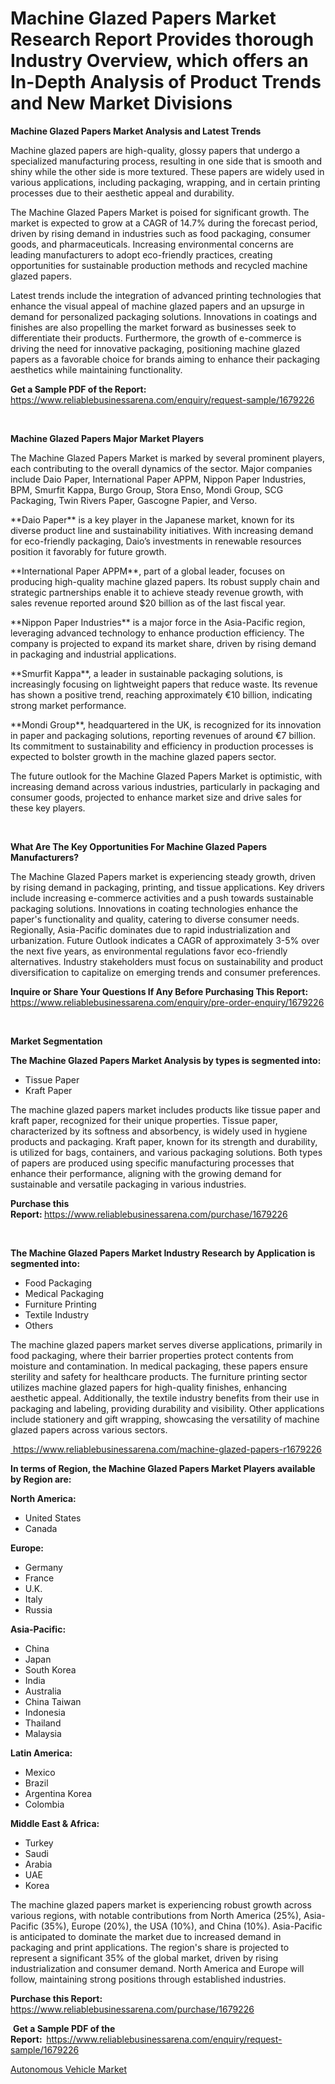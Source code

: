 <p><h1>Machine Glazed Papers Market Research Report Provides thorough Industry Overview, which offers an In-Depth Analysis of Product Trends and New Market Divisions</h1></p><p><strong>Machine Glazed Papers Market Analysis and Latest Trends</strong></p>
<p><p>Machine glazed papers are high-quality, glossy papers that undergo a specialized manufacturing process, resulting in one side that is smooth and shiny while the other side is more textured. These papers are widely used in various applications, including packaging, wrapping, and in certain printing processes due to their aesthetic appeal and durability.</p><p>The Machine Glazed Papers Market is poised for significant growth. The market is expected to grow at a CAGR of 14.7% during the forecast period, driven by rising demand in industries such as food packaging, consumer goods, and pharmaceuticals. Increasing environmental concerns are leading manufacturers to adopt eco-friendly practices, creating opportunities for sustainable production methods and recycled machine glazed papers. </p><p>Latest trends include the integration of advanced printing technologies that enhance the visual appeal of machine glazed papers and an upsurge in demand for personalized packaging solutions. Innovations in coatings and finishes are also propelling the market forward as businesses seek to differentiate their products. Furthermore, the growth of e-commerce is driving the need for innovative packaging, positioning machine glazed papers as a favorable choice for brands aiming to enhance their packaging aesthetics while maintaining functionality.</p></p>
<p><strong>Get a Sample PDF of the Report:&nbsp;</strong> <a href="https://www.reliablebusinessarena.com/enquiry/request-sample/1679226?utm_campaign=2982&utm_medium=2&utm_source=Github&utm_content=ia&utm_term=24032025&utm_id=machine-glazed-papers">https://www.reliablebusinessarena.com/enquiry/request-sample/1679226</a></p>
<p>&nbsp;</p>
<p><strong>Machine Glazed Papers Major Market Players</strong></p>
<p><p>The Machine Glazed Papers Market is marked by several prominent players, each contributing to the overall dynamics of the sector. Major companies include Daio Paper, International Paper APPM, Nippon Paper Industries, BPM, Smurfit Kappa, Burgo Group, Stora Enso, Mondi Group, SCG Packaging, Twin Rivers Paper, Gascogne Papier, and Verso.</p><p>**Daio Paper** is a key player in the Japanese market, known for its diverse product line and sustainability initiatives. With increasing demand for eco-friendly packaging, Daio’s investments in renewable resources position it favorably for future growth. </p><p>**International Paper APPM**, part of a global leader, focuses on producing high-quality machine glazed papers. Its robust supply chain and strategic partnerships enable it to achieve steady revenue growth, with sales revenue reported around $20 billion as of the last fiscal year.</p><p>**Nippon Paper Industries** is a major force in the Asia-Pacific region, leveraging advanced technology to enhance production efficiency. The company is projected to expand its market share, driven by rising demand in packaging and industrial applications.</p><p>**Smurfit Kappa**, a leader in sustainable packaging solutions, is increasingly focusing on lightweight papers that reduce waste. Its revenue has shown a positive trend, reaching approximately €10 billion, indicating strong market performance.</p><p>**Mondi Group**, headquartered in the UK, is recognized for its innovation in paper and packaging solutions, reporting revenues of around €7 billion. Its commitment to sustainability and efficiency in production processes is expected to bolster growth in the machine glazed papers sector.</p><p>The future outlook for the Machine Glazed Papers Market is optimistic, with increasing demand across various industries, particularly in packaging and consumer goods, projected to enhance market size and drive sales for these key players.</p></p>
<p>&nbsp;</p>
<p><strong>What Are The Key Opportunities For Machine Glazed Papers Manufacturers?</strong></p>
<p><p>The Machine Glazed Papers market is experiencing steady growth, driven by rising demand in packaging, printing, and tissue applications. Key drivers include increasing e-commerce activities and a push towards sustainable packaging solutions. Innovations in coating technologies enhance the paper's functionality and quality, catering to diverse consumer needs. Regionally, Asia-Pacific dominates due to rapid industrialization and urbanization. Future Outlook indicates a CAGR of approximately 3-5% over the next five years, as environmental regulations favor eco-friendly alternatives. Industry stakeholders must focus on sustainability and product diversification to capitalize on emerging trends and consumer preferences.</p></p>
<p><strong>Inquire or Share Your Questions If Any Before Purchasing This Report:</strong> <a href="https://www.reliablebusinessarena.com/enquiry/pre-order-enquiry/1679226?utm_campaign=2982&utm_medium=2&utm_source=Github&utm_content=ia&utm_term=24032025&utm_id=machine-glazed-papers">https://www.reliablebusinessarena.com/enquiry/pre-order-enquiry/1679226</a></p>
<p>&nbsp;</p>
<p><strong>Market Segmentation</strong></p>
<p><strong>The Machine Glazed Papers Market Analysis by types is segmented into:</strong></p>
<p><ul><li>Tissue Paper</li><li>Kraft Paper</li></ul></p>
<p><p>The machine glazed papers market includes products like tissue paper and kraft paper, recognized for their unique properties. Tissue paper, characterized by its softness and absorbency, is widely used in hygiene products and packaging. Kraft paper, known for its strength and durability, is utilized for bags, containers, and various packaging solutions. Both types of papers are produced using specific manufacturing processes that enhance their performance, aligning with the growing demand for sustainable and versatile packaging in various industries.</p></p>
<p><strong>Purchase this Report:&nbsp;</strong><a href="https://www.reliablebusinessarena.com/purchase/1679226?utm_campaign=2982&utm_medium=2&utm_source=Github&utm_content=ia&utm_term=24032025&utm_id=machine-glazed-papers">https://www.reliablebusinessarena.com/purchase/1679226</a></p>
<p>&nbsp;</p>
<p><strong>The Machine Glazed Papers Market Industry Research by Application is segmented into:</strong></p>
<p><ul><li>Food Packaging</li><li>Medical Packaging</li><li>Furniture Printing</li><li>Textile Industry</li><li>Others</li></ul></p>
<p><p>The machine glazed papers market serves diverse applications, primarily in food packaging, where their barrier properties protect contents from moisture and contamination. In medical packaging, these papers ensure sterility and safety for healthcare products. The furniture printing sector utilizes machine glazed papers for high-quality finishes, enhancing aesthetic appeal. Additionally, the textile industry benefits from their use in packaging and labeling, providing durability and visibility. Other applications include stationery and gift wrapping, showcasing the versatility of machine glazed papers across various sectors.</p></p>
<p><a href="https://www.reliablebusinessarena.com/machine-glazed-papers-r1679226?utm_campaign=2982&utm_medium=2&utm_source=Github&utm_content=ia&utm_term=24032025&utm_id=machine-glazed-papers">&nbsp;https://www.reliablebusinessarena.com/machine-glazed-papers-r1679226</a></p>
<p><strong>In terms of Region, the Machine Glazed Papers Market Players available by Region are:</strong></p>
<p>
    <p> <strong> North America: </strong>
        <ul>
            <li>United States</li>
            <li>Canada</li>
        </ul>
        </p> 
    <p> <strong> Europe: </strong>
        <ul>
            <li>Germany</li>
            <li>France</li>
            <li>U.K.</li>
            <li>Italy</li>
            <li>Russia</li>
        </ul>
        </p> 
    <p> <strong> Asia-Pacific: </strong>
        <ul>
            <li>China</li>
            <li>Japan</li>
            <li>South Korea</li>
            <li>India</li>
            <li>Australia</li>
            <li>China Taiwan</li>
            <li>Indonesia</li>
            <li>Thailand</li>
            <li>Malaysia</li>
        </ul>
        </p> 
    <p> <strong> Latin America: </strong>
        <ul>
            <li>Mexico</li>
            <li>Brazil</li>
            <li>Argentina Korea</li>
            <li>Colombia</li>
        </ul>
        </p> 
    <p> <strong> Middle East & Africa: </strong>
        <ul>
            <li>Turkey</li>
            <li>Saudi</li>
            <li>Arabia</li>
            <li>UAE</li>
            <li>Korea</li>
        </ul>
    </p>
    </p>
<p><p>The machine glazed papers market is experiencing robust growth across various regions, with notable contributions from North America (25%), Asia-Pacific (35%), Europe (20%), the USA (10%), and China (10%). Asia-Pacific is anticipated to dominate the market due to increased demand in packaging and print applications. The region's share is projected to represent a significant 35% of the global market, driven by rising industrialization and consumer demand. North America and Europe will follow, maintaining strong positions through established industries.</p></p>
<p><strong>Purchase this Report: </strong><a href="https://www.reliablebusinessarena.com/purchase/1679226?utm_campaign=2982&utm_medium=2&utm_source=Github&utm_content=ia&utm_term=24032025&utm_id=machine-glazed-papers">https://www.reliablebusinessarena.com/purchase/1679226</a></p>
<p>&nbsp;<strong>Get a Sample PDF of the Report:&nbsp;&nbsp;</strong><a href="https://www.reliablebusinessarena.com/enquiry/request-sample/1679226?utm_campaign=2982&utm_medium=2&utm_source=Github&utm_content=ia&utm_term=24032025&utm_id=machine-glazed-papers">https://www.reliablebusinessarena.com/enquiry/request-sample/1679226</a></p>
<p><strong></strong></p>
<p><p><a href="https://github.com/deyniphytic/Market-Research-Report-List-1/blob/main/autonomous-vehicle-market.md?utm_campaign=2982&utm_medium=2&utm_source=Github&utm_content=ia&utm_term=24032025&utm_id=machine-glazed-papers">Autonomous Vehicle Market</a></p></p>